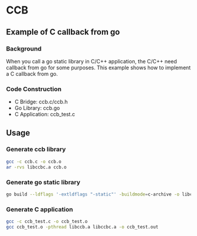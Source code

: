# CCB

## Example of C callback from go

### Background

When you call a go static library in C/C++ application, the C/C++ need callback from go for some purposes.
This example shows how to implement a C callback from go.

### Code Construction

- C Bridge: ccb.c/ccb.h
- Go Library: ccb.go
- C Application: ccb_test.c

## Usage

### Generate ccb library

```bash
gcc -c ccb.c -o ccb.o
ar -rvs libccbc.a ccb.o
```

### Generate go static library

```bash
go build --ldflags '-extldflags "-static"' -buildmode=c-archive -o libccb.a ccb.go
```

### Generate C application

```bash
gcc -c ccb_test.c -o ccb_test.o
gcc ccb_test.o -pthread libccb.a libccbc.a -o ccb_test.out
```
